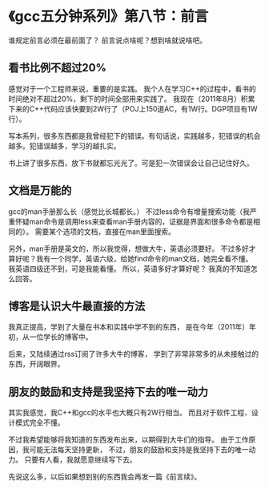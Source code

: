 # 《gcc五分钟系列》第八节：前言

谁规定前言必须在最前面了？
前言说点啥呢？想到啥就说啥吧。

## 看书比例不超过20%

感觉对于一个工程师来说，重要的是实践。
我个人在学习C++的过程中，看书的时间绝对不超过20%，剩下的时间全部用来实践了。
我现在（2011年8月）积累下来的C++代码应该快要到2W行了（POJ上150道AC，有1W行。DGP项目有1W行）。

写本系列，很多东西都是我曾经犯下的错误。有句话说，实践越多，犯错误的机会越多。犯错误越多，学习的越扎实。

书上讲了很多东西，放下书就都忘光光了。可是犯一次错误会让自己记住好久。

## 文档是万能的

gcc的man手册那么长（感觉比长城都长。）
不过less命令有增量搜索功能（我严重怀疑man命令是调用less来查看man手册内容的，证据是界面和很多命令都是相同的）。
需要某个选项的文档，直接在man里面搜索。

另外，man手册是英文的，所以我觉得，想做大牛，英语必须要好。
不过多好才算好呢？我有一个同学，英语六级，给她find命令的man文档，她完全看不懂。
我英语四级还不到，可是我能看懂。
所以，英语多好才算好呢？
我真的不知道怎么回答。

## 博客是认识大牛最直接的方法

我真正提高，学到了大量在书本和实践中学不到的东西，
是在今年（2011年）年初，从一位学长的博客中。

后来，又陆续通过rss订阅了许多大牛的博客，
学到了非常非常多的从未接触过的东西，开阔眼界。

## 朋友的鼓励和支持是我坚持下去的唯一动力

其实我感觉，我C++和gcc的水平也大概只有2W行相当。
而且对于软件工程、设计模式完全不懂。

不过我希望能够将我知道的东西发布出来，以期得到大牛们的指导。
由于工作原因，我可能无法每天坚持更新，
不过，朋友的鼓励和支持是我坚持下去的唯一动力。
只要有人看，我就愿意继续写下去。

先说这么多，以后如果想到别的东西我会再发一篇《前言续》。

